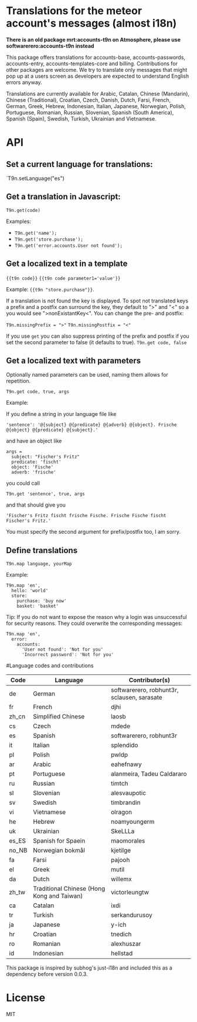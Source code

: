 # Translations for the meteor account's messages (almost i18n)

**There is an old package mrt:accounts-t9n on Atmosphere, please use softwarerero:accounts-t9n instead**

This package offers translations for accounts-base, accounts-passwords, accounts-entry, accounts-templates-core and billing. Contributions for other packages are welcome. We try to translate only messages that might pop up at a users screen as developers are expected to understand English errors anyway.

Translations are currently available for Arabic, Catalan, Chinese (Mandarin), Chinese (Traditional), Croatian, Czech, Danish, Dutch, Farsi, French, German, Greek, Hebrew, Indonesian, Italian, Japanese, Norwegian, Polish, Portuguese, Romanian, Russian, Slovenian, Spanish (South America), Spanish (Spain), Swedish, Turkish, Ukrainian and Vietnamese.

# API

##  Set a current language for translations: 
`T9n.setLanguage("es")


## Get a translation in Javascript:

`T9n.get(code)`

Examples:
* `T9n.get('name');`
* `T9n.get('store.purchase');`
* `T9n.get('error.accounts.User not found');`

## Get a localized text in a template

`{{t9n code}}`
`{{t9n code parameter1='value'}}`

Example: `{{t9n "store.purchase"}}`.

If a translation is not found the key is displayed. To spot not translated keys a prefix and a postfix can surround the key, they default to ">" and "<" so a you would see ">nonExistantKey<". You can change the pre- and postfix: 

`T9n.missingPrefix = ">"`
`T9n.missingPostfix = "<"`

If you use `get` you can also suppress printing of the prefix and postfix if you set the second parameter to false (it defaults to true).
`T9n.get code, false`

## Get a localized text with parameters

Optionally named parameters can be used, naming them allows for repetition.

`T9n.get code, true, args `

Example: 
  
  If you define a string in your language file like
  
    'sentence': '@{subject} @{predicate} @{adverb} @{object}. Frische @{object} @{predicate} @{subject}.'

  and have an object like
  
    args = 
      subject: "Fischer's Fritz"
      predicate: 'fischt'
      object: 'Fische'
      adverb: 'frische'
      
  you could call
  
    T9n.get 'sentence', true, args
    
  and that should give you
  
    'Fischer's Fritz fischt frische Fische. Frische Fische fischt Fischer's Fritz.'

  You must specify the second argument for prefix/postfix too, I am sorry.
  

## Define translations

`T9n.map language, yourMap`

Example:

    T9n.map 'en',
      hello: 'world'
      store:
        purchase: 'buy now'
        basket: 'basket'
        
Tip: If you do not want to expose the reason why a login was unsuccessful for security reasons. They could overwrite the corresponding messages:

    T9n.map 'en',
      error:
        accounts:
          'User not found': 'Not for you'
          'Incorrect password': 'Not for you'

#Language codes and contributions

Code   | Language             | Contributor(s)
------ | -------------------- | -------------
de     | German               | softwarerero, robhunt3r, sclausen, sarasate
fr     | French               | djhi
zh_cn  | Simplified Chinese   | laosb
cs     | Czech                | mdede
es     | Spanish              | softwarerero, robhunt3r
it     | Italian              | splendido
pl     | Polish               | pwldp
ar     | Arabic               | eahefnawy
pt     | Portuguese           | alanmeira, Tadeu Caldararo
ru     | Russian              | timtch
sl     | Slovenian            | alesvaupotic
sv     | Swedish              | timbrandin
vi     | Vietnamese           | olragon
he     | Hebrew               | noamyoungerm
uk     | Ukrainian            | SkeLLLa
es_ES  | Spanish for Spaein   | maomorales
no_NB  | Norwegian bokmål     | kjetilge
fa     | Farsi                | pajooh
el     | Greek                | mutil
da     | Dutch                | willemx
zh_tw  | Traditional Chinese (Hong Kong and Taiwan) | victorleungtw
ca     | Catalan              | ixdi
tr     | Turkish              | serkandurusoy
ja     | Japanese             | y-ich
hr     | Croatian             | tnedich
ro     | Romanian             | alexhuszar
id     | Indonesian           | hellstad

This package is inspired by subhog's just-i18n and included this as a dependency before version 0.0.3.

# License

MIT
